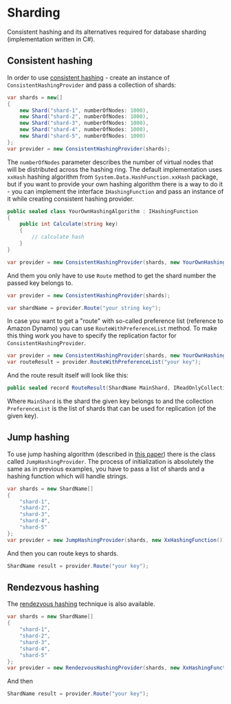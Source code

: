# Sharding

Consistent hashing and its alternatives required for database sharding (implementation written in C#).

## Consistent hashing

In order to use [consistent hashing](https://en.wikipedia.org/wiki/Consistent_hashing) - create an instance of `ConsistentHashingProvider` and pass a collection of shards:

```csharp
var shards = new[]
{
    new Shard("shard-1", numberOfNodes: 1000),
    new Shard("shard-2", numberOfNodes: 1000),
    new Shard("shard-3", numberOfNodes: 1000),
    new Shard("shard-4", numberOfNodes: 1000),
    new Shard("shard-5", numberOfNodes: 1000)
};
var provider = new ConsistentHashingProvider(shards);
```

The `numberOfNodes` parameter describes the number of virtual nodes that will be distributed across the hashing ring.
The default implementation uses `xxHash` hashing algorithm from `System.Data.HashFunction.xxHash` package, but if you want to provide your own hashing algorithm there is a way to do it - you can implement the interface `IHashingFunction` and pass an instance of it while creating consistent hashing provider.

```csharp
public sealed class YourOwnHashingAlgorithm : IHashingFunction
{
    public int Calculate(string key)
    {
        // calculate hash
    }
}

var provider = new ConsistentHashingProvider(shards, new YourOwnHashingAlgorithm());
```

And them you only have to use `Route` method to get the shard number the passed key belongs to.

```csharp
var provider = new ConsistentHashingProvider(shards);

var shardName = provider.Route("your string key");
```

In case you want to get a "route" with so-called preference list (reference to Amazon Dynamo) you can use `RouteWithPreferenceList` method. To make this thing work you have to specify the replication factor for `ConsistentHashingProvider`.

```csharp
var provider = new ConsistentHashingProvider(shards, new YourOwnHashingAlgorithm(), replicationFactor: 3);
var routeResult = provider.RouteWithPreferenceList("your key");
```

And the route result itself will look like this:

```csharp
public sealed record RouteResult(ShardName MainShard, IReadOnlyCollection<ShardName> PreferenceList);
```

Where `MainShard` is the shard the given key belongs to and the collection `PreferenceList` is the list of shards that can be used for replication (of the given key).

## Jump hashing

To use jump hashing algorithm (described in [this paper](https://arxiv.org/abs/1406.2294)) there is the class called `JumpHashingProvider`. The process of initialization is absolutely the same as in previous examples, you have to pass a list of shards and a hashing function which will handle strings.

```csharp
var shards = new ShardName[]
{
    "shard-1",
    "shard-2",
    "shard-3",
    "shard-4",
    "shard-5"
};
var provider = new JumpHashingProvider(shards, new XxHashingFunction());
```

And then you can route keys to shards.

```csharp
ShardName result = provider.Route("your key");
```

## Rendezvous hashing

The [rendezvous hashing](https://en.wikipedia.org/wiki/Rendezvous_hashing) technique is also available.

```csharp
var shards = new ShardName[]
{
    "shard-1",
    "shard-2",
    "shard-3",
    "shard-4",
    "shard-5"
};
var provider = new RendezvousHashingProvider(shards, new XxHashingFunction());
```

And then

```csharp
ShardName result = provider.Route("your key");
```